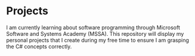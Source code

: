# Projects
I am currently learning about software programming through Microsoft Software and Systems Academy (MSSA). This repository will display my personal projects that I create during my free time to ensure I am grasping the C# concepts correctly.
